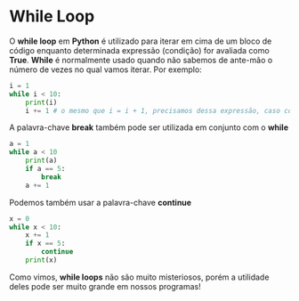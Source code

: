 # While Loop

O **while loop** em **Python** é utilizado para iterar em cima de um bloco de código enquanto determinada expressão (condição) for avaliada como **True**. **While** é normalmente usado quando não sabemos de ante-mão o número de vezes no qual vamos iterar. Por exemplo:

```python
i = 1
while i < 10:
	print(i)
	i += 1 # o mesmo que i = i + 1, precisamos dessa expressão, caso contrário teremos um loop infinito
```

A palavra-chave **break** também pode ser utilizada em conjunto com o **while**

```python
a = 1
while a < 10
	print(a)
	if a == 5:
		break
	a += 1
```

Podemos também usar a palavra-chave **continue**

```python
x = 0
while x < 10:
	x += 1
	if x == 5:
		continue
	print(x)
```

Como vimos, **while loops** não são muito misteriosos, porém a utilidade deles pode ser muito grande em nossos programas!


